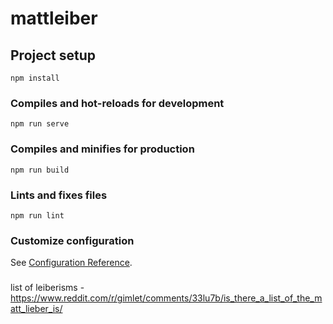 # mattleiber

## Project setup

```
npm install
```

### Compiles and hot-reloads for development

```
npm run serve
```

### Compiles and minifies for production

```
npm run build
```

### Lints and fixes files

```
npm run lint
```

### Customize configuration

See [Configuration Reference](https://cli.vuejs.org/config/).

###

list of leiberisms - https://www.reddit.com/r/gimlet/comments/33lu7b/is_there_a_list_of_the_matt_lieber_is/
